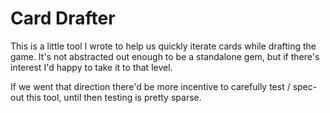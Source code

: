 # Card Drafter

This is a little tool I wrote to help us quickly iterate cards while drafting the game.
It's not abstracted out enough to be a standalone gem, but if there's interest I'd happy to take it to that level.

If we went that direction there'd be more incentive to carefully test / spec-out this tool,
until then testing is pretty sparse.
